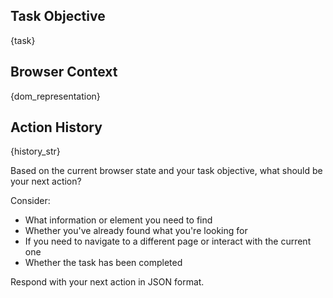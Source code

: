 ## Task Objective
{task}

## Browser Context
{dom_representation}

## Action History
{history_str}

Based on the current browser state and your task objective, what should be your next action?

Consider:
- What information or element you need to find
- Whether you've already found what you're looking for
- If you need to navigate to a different page or interact with the current one
- Whether the task has been completed

Respond with your next action in JSON format.